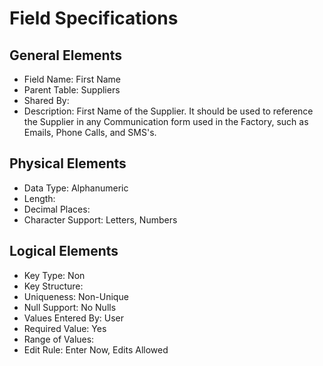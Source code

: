 # Field Specifications

## General Elements

- Field Name: First Name
- Parent Table: Suppliers
- Shared By: 
- Description: First Name of the Supplier. It should be used to reference the Supplier in any Communication form used in the Factory, such as Emails, Phone Calls, and SMS's.

## Physical Elements

- Data Type: Alphanumeric
- Length: 
- Decimal Places: 
- Character Support: Letters, Numbers 

## Logical Elements

- Key Type: Non
- Key Structure: 
- Uniqueness: Non-Unique
- Null Support: No Nulls
- Values Entered By: User
- Required Value: Yes
- Range of Values: 
- Edit Rule: Enter Now, Edits Allowed
